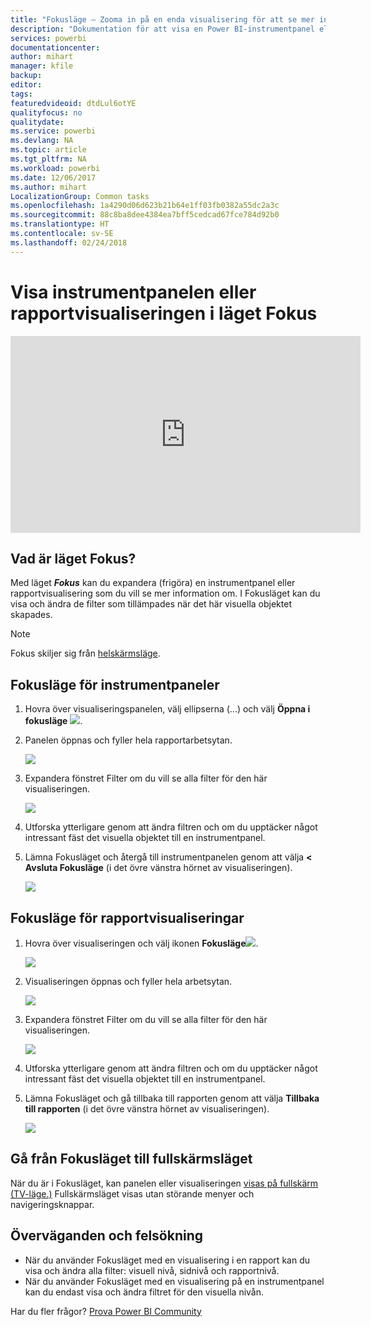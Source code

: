 ```yaml
---
title: "Fokusläge – Zooma in på en enda visualisering för att se mer information."
description: "Dokumentation för att visa en Power BI-instrumentpanel eller rapportvisualiseringar i läget Fokus, d.v.s. frigöra."
services: powerbi
documentationcenter: 
author: mihart
manager: kfile
backup: 
editor: 
tags: 
featuredvideoid: dtdLul6otYE
qualityfocus: no
qualitydate: 
ms.service: powerbi
ms.devlang: NA
ms.topic: article
ms.tgt_pltfrm: NA
ms.workload: powerbi
ms.date: 12/06/2017
ms.author: mihart
LocalizationGroup: Common tasks
ms.openlocfilehash: 1a4290d06d623b21b64e1ff03fb0382a55dc2a3c
ms.sourcegitcommit: 88c8ba8dee4384ea7bff5cedcad67fce784d92b0
ms.translationtype: HT
ms.contentlocale: sv-SE
ms.lasthandoff: 02/24/2018
---
```

# <a name="display-a-dashboard-tile-or-report-visual-in-focus-mode"></a>Visa instrumentpanelen eller rapportvisualiseringen i läget Fokus
<iframe width="560" height="315" src="https://www.youtube.com/embed/dtdLul6otYE" frameborder="0" allowfullscreen></iframe>


## <a name="what-is-focus-mode"></a>Vad är läget Fokus?
Med läget ***Fokus*** kan du expandera (frigöra) en instrumentpanel eller rapportvisualisering som du vill se mer information om.  I Fokusläget kan du visa och ändra de filter som tillämpades när det här visuella objektet skapades.  

> [!NOTE]
> Fokus skiljer sig från [helskärmsläge](service-fullscreen-mode.md).
> 
## <a name="focus-mode-for-dashboard-tiles"></a>Fokusläge för instrumentpaneler
1. Hovra över visualiseringspanelen, välj ellipserna (...) och välj **Öppna i fokusläge** ![](media/service-focus-mode/power-bi-dashboard-focus-mode.png).  
   
2. Panelen öppnas och fyller hela rapportarbetsytan. 

   ![](media/service-focus-mode/power-bi-tile-focus.png)

3. Expandera fönstret Filter om du vill se alla filter för den här visualiseringen.
   
   ![](media/service-focus-mode/power-bi-focus-filters.png)

4. Utforska ytterligare genom att ändra filtren och om du upptäcker något intressant fäst det visuella objektet till en instrumentpanel.

5. Lämna Fokusläget och återgå till instrumentpanelen genom att välja **< Avsluta Fokusläge** (i det övre vänstra hörnet av visualiseringen).
   
    ![](media/service-focus-mode/power-bi-tile-exit-focus.png)    


## <a name="focus-mode-for-report-visualizations"></a>Fokusläge för rapportvisualiseringar

1. Hovra över visualiseringen och välj ikonen **Fokusläge**![](media/service-focus-mode/pbi_popout.jpg).  
   
   ![](media/service-focus-mode/power-bi-hover-focus.png)
2. Visualiseringen öppnas och fyller hela arbetsytan. 

   
   ![](media/service-focus-mode/power-bi-display-focus-newer2.png)
3. Expandera fönstret Filter om du vill se alla filter för den här visualiseringen.
   
   ![](media/service-focus-mode/power-bi-display-focus-filters.png)
4. Utforska ytterligare genom att ändra filtren och om du upptäcker något intressant fäst det visuella objektet till en instrumentpanel.   
5. Lämna Fokusläget och gå tillbaka till rapporten genom att välja **Tillbaka till rapporten** (i det övre vänstra hörnet av visualiseringen). 
   
    ![](media/service-focus-mode/power-bi-exit-focus-report.png)  

## <a name="go-from-focus-mode-to-full-screen-mode"></a>Gå från Fokusläget till fullskärmsläget
När du är i Fokusläget, kan panelen eller visualiseringen [visas på fullskärm (TV-läge.)](service-fullscreen-mode.md) Fullskärmsläget visas utan störande menyer och navigeringsknappar.

## <a name="considerations-and-troubleshooting"></a>Överväganden och felsökning
* När du använder Fokusläget med en visualisering i en rapport kan du visa och ändra alla filter: visuell nivå, sidnivå och rapportnivå.    
* När du använder Fokusläget med en visualisering på en instrumentpanel kan du endast visa och ändra filtret för den visuella nivån.

Har du fler frågor? [Prova Power BI Community](http://community.powerbi.com/)

